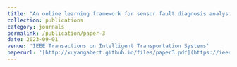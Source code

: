 ```yaml
---
title: "An online learning framework for sensor fault diagnosis analysis in autonomous cars"
collection: publications
category: journals
permalink: /publication/paper-3
date: 2023-09-01
venue: 'IEEE Transactions on Intelligent Transportation Systems'
paperurl: '[http://xuyangabert.github.io/files/paper3.pdf](https://ieeexplore.ieee.org/abstract/document/10238359)'
---
```

